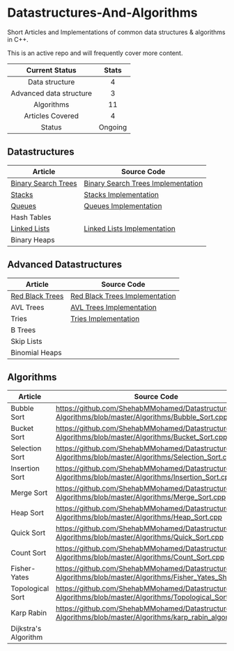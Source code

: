 # Datastructures-And-Algorithms
Short Articles and Implementations of common data structures & algorithms in C++. 

This is an active repo and will frequently cover more content.

| Current Status|     Stats     |
| :------------: | :----------: |
| Data structure | 4 |
| Advanced data structure | 3 |
| Algorithms | 11 |
| Articles Covered | 4 |
| Status | Ongoing|


## Datastructures
|Article|Source Code|
|------|---------|
|[Binary Search Trees](https://shehabmmohamed.github.io/computer-science/2018/10/19/Binary-Search-Trees.html) | [Binary Search Trees Implementation](https://github.com/ShehabMMohamed/Datastructures-And-Algorithms/blob/master/Data%20Structures/Binary%20Search%20Trees/BinarySearchTrees.h)|
|[Stacks](https://shehabmmohamed.github.io/computer-science/2019/01/20/Stacks-&-Queues.html)| [Stacks Implementation](https://github.com/ShehabMMohamed/Datastructures-And-Algorithms/blob/master/Data%20Structures/Stacks%20and%20Queues/Stacks.h)|
|[Queues](https://shehabmmohamed.github.io/computer-science/2019/01/20/Stacks-&-Queues.html)| [Queues Implementation](https://github.com/ShehabMMohamed/Datastructures-And-Algorithms/blob/master/Data%20Structures/Stacks%20and%20Queues/Queues.h)|
|Hash Tables||
|[Linked Lists](https://shehabmmohamed.github.io/computer-science/2019/03/12/Linked-Lists.html)| [Linked Lists Implementation](https://github.com/ShehabMMohamed/Datastructures-And-Algorithms/blob/master/Data%20Structures/Linked%20Lists/LinkedLists.h)|
|Binary Heaps||


## Advanced Datastructures

|Article|Source Code|
|------|---------|
|[Red Black Trees](https://shehabmmohamed.github.io/computer-science/2019/01/24/Red-Black-Trees.html)|[Red Black Trees Implementation](https://github.com/ShehabMMohamed/Datastructures-And-Algorithms/blob/master/Advanced%20Data%20Structures/Red%20Black%20Trees/RedBlackTrees.h)|
|AVL Trees|[AVL Trees Implementation](https://github.com/ShehabMMohamed/Datastructures-And-Algorithms/tree/master/Advanced%20Data%20Structures/AVL%20Trees)|
|Tries|[Tries Implementation](https://github.com/ShehabMMohamed/Datastructures-And-Algorithms/blob/master/Advanced%20Data%20Structures/Tries/Tries.h)|
|B Trees||
|Skip Lists||
|Binomial Heaps||

## Algorithms

|Article|Source Code|
|------|---------|
|Bubble Sort|https://github.com/ShehabMMohamed/Datastructures-And-Algorithms/blob/master/Algorithms/Bubble_Sort.cpp|
|Bucket Sort|https://github.com/ShehabMMohamed/Datastructures-And-Algorithms/blob/master/Algorithms/Bucket_Sort.cpp|
|Selection Sort|https://github.com/ShehabMMohamed/Datastructures-And-Algorithms/blob/master/Algorithms/Selection_Sort.cpp|
|Insertion Sort|https://github.com/ShehabMMohamed/Datastructures-And-Algorithms/blob/master/Algorithms/Insertion_Sort.cpp|
|Merge Sort|https://github.com/ShehabMMohamed/Datastructures-And-Algorithms/blob/master/Algorithms/Merge_Sort.cpp|
|Heap Sort|https://github.com/ShehabMMohamed/Datastructures-And-Algorithms/blob/master/Algorithms/Heap_Sort.cpp|
|Quick Sort|https://github.com/ShehabMMohamed/Datastructures-And-Algorithms/blob/master/Algorithms/Quick_Sort.cpp|
|Count Sort|https://github.com/ShehabMMohamed/Datastructures-And-Algorithms/blob/master/Algorithms/Count_Sort.cpp|
|Fisher-Yates|https://github.com/ShehabMMohamed/Datastructures-And-Algorithms/blob/master/Algorithms/Fisher_Yates_Shuffle.cpp|
|Topological Sort|https://github.com/ShehabMMohamed/Datastructures-And-Algorithms/blob/master/Algorithms/Topological_Sort.cpp|
|Karp Rabin|https://github.com/ShehabMMohamed/Datastructures-And-Algorithms/blob/master/Algorithms/karp_rabin_algorithm.cpp|
|Dijkstra's Algorithm||


